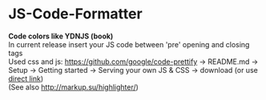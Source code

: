 # JS-Code-Formatter
<b>Code colors like YDNJS (book)</b>
<br>
In current release insert your JS code between 'pre' opening and closing tags
<br>
Used css and js: https://github.com/google/code-prettify -> README.md -> Setup -> Getting started -> Serving your own JS & CSS -> download (or use <a href="https://raw.githubusercontent.com/google/code-prettify/master/distrib/prettify-small.tgz">direct link</a>)
<br>
(See also http://markup.su/highlighter/)
